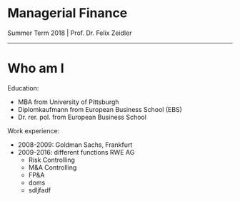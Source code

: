 # Managerial Finance
Summer Term 2018 | Prof. Dr. Felix Zeidler

---

# Who am I

Education:
- MBA from University of Pittsburgh
- Diplomkaufmann from European Business School (EBS)
- Dr. rer. pol. from European Business School

Work experience:
- 2008-2009: Goldman Sachs, Frankfurt
- 2009-2016: different functions RWE AG
	- Risk Controlling
	- M&A Controlling
	- FP&A
	- doms
	- sdljfadf
	